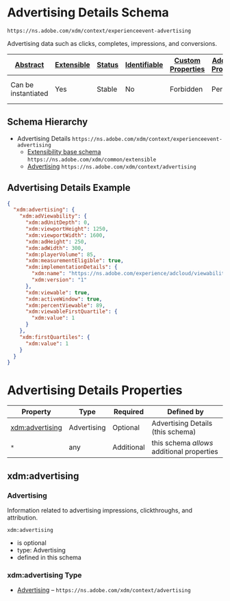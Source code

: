 
# Advertising Details Schema

```
https://ns.adobe.com/xdm/context/experienceevent-advertising
```

Advertising data such as clicks, completes, impressions, and conversions.

| [Abstract](../../../abstract.md) | [Extensible](../../../extensions.md) | [Status](../../../status.md) | [Identifiable](../../../id.md) | [Custom Properties](../../../extensions.md) | [Additional Properties](../../../extensions.md) | Defined In |
|----------------------------------|--------------------------------------|------------------------------|--------------------------------|---------------------------------------------|-------------------------------------------------|------------|
| Can be instantiated | Yes | Stable | No | Forbidden | Permitted | [mixins/experience-event/experienceevent-advertising.schema.json](mixins/experience-event/experienceevent-advertising.schema.json) |
## Schema Hierarchy

* Advertising Details `https://ns.adobe.com/xdm/context/experienceevent-advertising`
  * [Extensibility base schema](../../datatypes/extensible.schema.md) `https://ns.adobe.com/xdm/common/extensible`
  * [Advertising](../../datatypes/marketing/advertising.schema.md) `https://ns.adobe.com/xdm/context/advertising`


## Advertising Details Example
```json
{
  "xdm:advertising": {
    "xdm:adViewability": {
      "xdm:adUnitDepth": 0,
      "xdm:viewportHeight": 1250,
      "xdm:viewportWidth": 1600,
      "xdm:adHeight": 250,
      "xdm:adWidth": 300,
      "xdm:playerVolume": 85,
      "xdm:measurementEligible": true,
      "xdm:implementationDetails": {
        "xdm:name": "https://ns.adobe.com/experience/adcloud/viewability",
        "xdm:version": "1"
      },
      "xdm:viewable": true,
      "xdm:activeWindow": true,
      "xdm:percentViewable": 89,
      "xdm:viewableFirstQuartile": {
        "xdm:value": 1
      }
    },
    "xdm:firstQuartiles": {
      "xdm:value": 1
    }
  }
}
```

# Advertising Details Properties

| Property | Type | Required | Defined by |
|----------|------|----------|------------|
| [xdm:advertising](#xdmadvertising) | Advertising | Optional | Advertising Details (this schema) |
| `*` | any | Additional | this schema *allows* additional properties |

## xdm:advertising
### Advertising

Information related to advertising impressions, clickthroughs, and attribution.

`xdm:advertising`
* is optional
* type: Advertising
* defined in this schema

### xdm:advertising Type


* [Advertising](../../datatypes/marketing/advertising.schema.md) – `https://ns.adobe.com/xdm/context/advertising`





